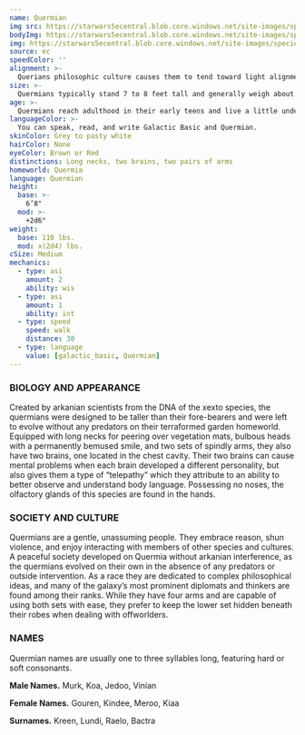 ```yaml
---
name: Quermian
img src: https://starwars5ecentral.blob.core.windows.net/site-images/species/species_quermian.png
bodyImg: https://starwars5ecentral.blob.core.windows.net/site-images/species/species_quermian.png
img: https://starwars5ecentral.blob.core.windows.net/site-images/species/species_quermian.png
source: ec
speedColor: ''
alignment: >-
  Querians philosophic culture causes them to tend toward light alignments, though there are exceptions.
size: >-
  Quermians typically stand 7 to 8 feet tall and generally weigh about 140 lbs. Regardless of your position in that range, your size is Medium.
age: >-
  Quermians reach adulthood in their early teens and live a little under a century.
languageColor: >-
  You can speak, read, and write Galactic Basic and Quermian. 
skinColor: Grey to pasty white
hairColor: None
eyeColor: Brown or Red
distinctions: Long necks, two brains, two pairs of arms
homeworld: Quermia
language: Quermian
height:
  base: >-
    6’8"
  mod: >-
    +2d6"
weight:
  base: 110 lbs.
  mod: x(2d4) lbs.
cSize: Medium
mechanics:
  - type: asi
    amount: 2
    ability: wis
  - type: asi
    amount: 1
    ability: int
  - type: speed
    speed: walk
    distance: 30
  - type: language
    value: [galactic_basic, Quermian]
---
```

### BIOLOGY AND APPEARANCE
Created by arkanian scientists from the DNA of the xexto species, the quermians were designed to be taller than their fore-bearers and were left to evolve without any predators on their terraformed garden homeworld. Equipped with long necks for peering over vegetation mats, bulbous heads with a permanently bemused smile, and two sets of spindly arms, they also have two brains, one located in the chest cavity. Their two brains can cause mental problems when each brain developed a different personality, but also gives them a type of “telepathy” which they attribute to an ability to better observe and understand body language. Possessing no noses, the olfactory glands of this species are found in the hands.

### SOCIETY AND CULTURE
Quermians are a gentle, unassuming people. They embrace reason, shun violence, and enjoy interacting with members of other species and cultures. A peaceful society developed on Quermia without arkanian interference, as the quermians evolved on their own in the absence of any predators or outside intervention. As a race they are dedicated to complex philosophical ideas, and many of the galaxy’s most prominent diplomats and thinkers are found among their ranks. While they have four arms and are capable of using both sets with ease, they prefer to keep the lower set hidden beneath their robes when dealing with offworlders.

### NAMES
Quermian names are usually one to three syllables long, featuring hard or soft consonants.

__Male Names.__ Murk, Koa, Jedoo, Vinian

__Female Names.__ Gouren, Kindee, Meroo, Kiaa

__Surnames.__ Kreen, Lundi, Raelo, Bactra



    